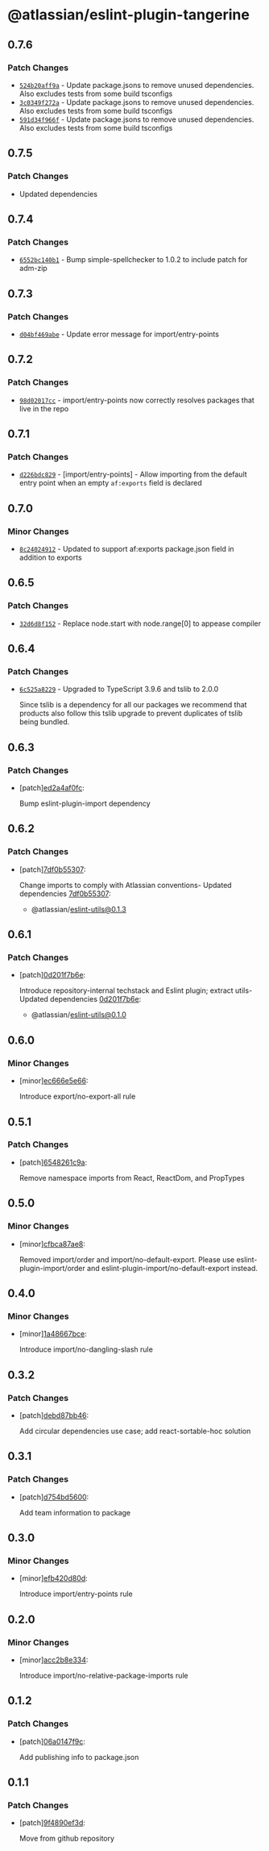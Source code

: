 # @atlassian/eslint-plugin-tangerine

## 0.7.6

### Patch Changes

- [`524b20aff9a`](https://bitbucket.org/atlassian/atlassian-frontend/commits/524b20aff9a) - Update package.jsons to remove unused dependencies. Also excludes tests from some build tsconfigs
- [`3c0349f272a`](https://bitbucket.org/atlassian/atlassian-frontend/commits/3c0349f272a) - Update package.jsons to remove unused dependencies. Also excludes tests from some build tsconfigs
- [`591d34f966f`](https://bitbucket.org/atlassian/atlassian-frontend/commits/591d34f966f) - Update package.jsons to remove unused dependencies. Also excludes tests from some build tsconfigs

## 0.7.5

### Patch Changes

- Updated dependencies

## 0.7.4

### Patch Changes

- [`6552bc140b1`](https://bitbucket.org/atlassian/atlassian-frontend/commits/6552bc140b1) - Bump simple-spellchecker to 1.0.2 to include patch for adm-zip

## 0.7.3

### Patch Changes

- [`d04bf469abe`](https://bitbucket.org/atlassian/atlassian-frontend/commits/d04bf469abe) - Update error message for import/entry-points

## 0.7.2

### Patch Changes

- [`98d02017cc`](https://bitbucket.org/atlassian/atlassian-frontend/commits/98d02017cc) - import/entry-points now correctly resolves packages that live in the repo

## 0.7.1

### Patch Changes

- [`d226bdc829`](https://bitbucket.org/atlassian/atlassian-frontend/commits/d226bdc829) - [import/entry-points] - Allow importing from the default entry point when an empty `af:exports` field is declared

## 0.7.0

### Minor Changes

- [`8c24024912`](https://bitbucket.org/atlassian/atlassian-frontend/commits/8c24024912) - Updated to support af:exports package.json field in addition to exports

## 0.6.5

### Patch Changes

- [`32d6d8f152`](https://bitbucket.org/atlassian/atlassian-frontend/commits/32d6d8f152) - Replace node.start with node.range[0] to appease compiler

## 0.6.4

### Patch Changes

- [`6c525a8229`](https://bitbucket.org/atlassian/atlassian-frontend/commits/6c525a8229) - Upgraded to TypeScript 3.9.6 and tslib to 2.0.0

  Since tslib is a dependency for all our packages we recommend that products also follow this tslib upgrade
  to prevent duplicates of tslib being bundled.

## 0.6.3

### Patch Changes

- [patch][ed2a4af0fc](https://bitbucket.org/atlassian/atlassian-frontend/commits/ed2a4af0fc):

  Bump eslint-plugin-import dependency

## 0.6.2

### Patch Changes

- [patch][7df0b55307](https://bitbucket.org/atlassian/atlassian-frontend/commits/7df0b55307):

  Change imports to comply with Atlassian conventions- Updated dependencies [7df0b55307](https://bitbucket.org/atlassian/atlassian-frontend/commits/7df0b55307):

  - @atlassian/eslint-utils@0.1.3

## 0.6.1

### Patch Changes

- [patch][0d201f7b6e](https://bitbucket.org/atlassian/atlassian-frontend/commits/0d201f7b6e):

  Introduce repository-internal techstack and Eslint plugin; extract utils- Updated dependencies [0d201f7b6e](https://bitbucket.org/atlassian/atlassian-frontend/commits/0d201f7b6e):

  - @atlassian/eslint-utils@0.1.0

## 0.6.0

### Minor Changes

- [minor][ec666e5e66](https://bitbucket.org/atlassian/atlassian-frontend/commits/ec666e5e66):

  Introduce export/no-export-all rule

## 0.5.1

### Patch Changes

- [patch][6548261c9a](https://bitbucket.org/atlassian/atlassian-frontend/commits/6548261c9a):

  Remove namespace imports from React, ReactDom, and PropTypes

## 0.5.0

### Minor Changes

- [minor][cfbca87ae8](https://bitbucket.org/atlassian/atlassian-frontend/commits/cfbca87ae8):

  Removed import/order and import/no-default-export. Please use eslint-plugin-import/order and eslint-plugin-import/no-default-export instead.

## 0.4.0

### Minor Changes

- [minor][1a48667bce](https://bitbucket.org/atlassian/atlassian-frontend/commits/1a48667bce):

  Introduce import/no-dangling-slash rule

## 0.3.2

### Patch Changes

- [patch][debd87bb46](https://bitbucket.org/atlassian/atlassian-frontend/commits/debd87bb46):

  Add circular dependencies use case; add react-sortable-hoc solution

## 0.3.1

### Patch Changes

- [patch][d754bd5600](https://bitbucket.org/atlassian/atlassian-frontend/commits/d754bd5600):

  Add team information to package

## 0.3.0

### Minor Changes

- [minor][efb420d80d](https://bitbucket.org/atlassian/atlassian-frontend/commits/efb420d80d):

  Introduce import/entry-points rule

## 0.2.0

### Minor Changes

- [minor][acc2b8e334](https://bitbucket.org/atlassian/atlassian-frontend/commits/acc2b8e334):

  Introduce import/no-relative-package-imports rule

## 0.1.2

### Patch Changes

- [patch][06a0147f9c](https://bitbucket.org/atlassian/atlassian-frontend/commits/06a0147f9c):

  Add publishing info to package.json

## 0.1.1

### Patch Changes

- [patch][9f4890ef3d](https://bitbucket.org/atlassian/atlassian-frontend/commits/9f4890ef3d):

  Move from github repository
